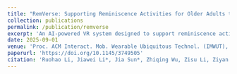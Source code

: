 ```yaml
---
title: "RemVerse: Supporting Reminiscence Activities for Older Adults through AI-Assisted Virtual Reality"
collection: publications
permalink: /publication/remverse
excerpt: 'An AI-powered VR system designed to support reminiscence activities for older adults, fostering memory recall and emotional well-being.'
date: 2025-09-01
venue: 'Proc. ACM Interact. Mob. Wearable Ubiquitous Technol. (IMWUT), September 2025, Vol. 9, No. 3, Article 103.'
paperurl: 'https://doi.org/10.1145/3749505'
citation: 'Ruohao Li, Jiawei Li*, Jia Sun*, Zhiqing Wu, Zisu Li, Ziyan Wang, Ge Lin, and Mingming Fan. 2025. RemVerse: Supporting Reminiscence Activities for Older Adults through AI-Assisted Virtual Reality. Proc. ACM Interact. Mob. Wearable Ubiquitous Technol. (IMWUT), September 2025, Vol. 9, No. 3, Article 103. (*Jiawei Li and Jia Sun contributed equally as co-second authors.) (Accepted for publication and oral.)'
---
```

